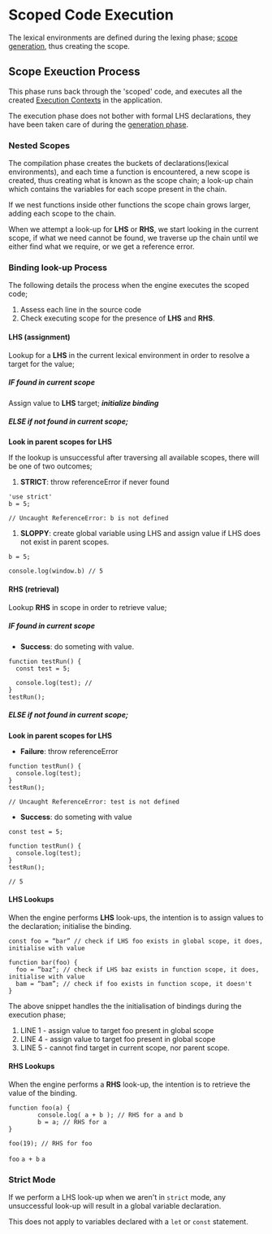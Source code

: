 # Scoped Code Execution

The lexical environments are defined during the lexing phase; [scope generation](../01-generation), thus creating the scope.

## Scope Exeuction Process

This phase runs back through the 'scoped' code, and executes all the created [Execution Contexts](../../execution/execution-context) in the application.

The execution phase does not bother with formal LHS declarations, they have been taken care of during the [generation phase](../01-generation).

### Nested Scopes

The compilation phase creates the buckets of declarations(lexical environments), and each time a function is encountered, a new scope is created, thus creating what is known as the scope chain; a look-up chain which contains the variables for each scope present in the chain.

If we nest functions inside other functions the scope chain grows larger, adding each scope to the chain.

When we attempt a look-up for **LHS** or **RHS**, we start looking in the current scope, if what we need cannot be found, we traverse up the chain until we either find what we require, or we get a reference error.

### Binding look-up Process

The following details the process when the engine executes the scoped code;

1. Assess each line in the source code
2. Check executing scope for the presence of **LHS** and **RHS**.

#### **LHS (assignment)**

Lookup for a **LHS** in the current lexical environment in order to resolve a target for the value;

##### IF found in current scope

Assign value to **LHS** target; **_initialize binding_**

##### ELSE if not found in current scope;

**Look in parent scopes for LHS**

If the lookup is unsuccessful after traversing all available scopes, there will be one of two outcomes;

1. **STRICT**: throw referenceError if never found

```
'use strict'
b = 5;

// Uncaught ReferenceError: b is not defined
```

1. **SLOPPY**: create global variable using LHS and assign value if LHS does not exist in parent scopes.

```
b = 5;

console.log(window.b) // 5
```

#### **RHS (retrieval)**

Lookup **RHS** in scope in order to retrieve value;

##### IF found in current scope

- **Success**: do someting with value.

```
function testRun() {
  const test = 5;

  console.log(test); //
}
testRun();
```

##### ELSE if not found in current scope;

**Look in parent scopes for LHS**

- **Failure**: throw referenceError

```
function testRun() {
  console.log(test);
}
testRun();

// Uncaught ReferenceError: test is not defined
```

- **Success**: do someting with value

```
const test = 5;

function testRun() {
  console.log(test);
}
testRun();

// 5
```

#### LHS Lookups

When the engine performs **LHS** look-ups, the intention is to assign values to the declaration; initialise the binding.

```
const foo = “bar” // check if LHS foo exists in global scope, it does, initialise with value

function bar(foo) {
  foo = “baz”; // check if LHS baz exists in function scope, it does, initialise with value
  bam = “bam”; // check if foo exists in function scope, it doesn't
}
```

The above snippet handles the the initialisation of bindings during the execution phase;

1. LINE 1 - assign value to target foo present in global scope
2. LINE 4 - assign value to target foo present in global scope
3. LINE 5 - cannot find target in current scope, nor parent scope.

#### RHS Lookups

When the engine performs a **RHS** look-up, the intention is to retrieve the value of the binding.

```
function foo(a) {
        console.log( a + b ); // RHS for a and b
        b = a; // RHS for a
}

foo(19); // RHS for foo
```

`foo`
`a + b`
`a`

### Strict Mode

If we perform a LHS look-up when we aren't in `strict` mode, any unsuccessful look-up will result in a global variable declaration.

This does not apply to variables declared with a `let` or `const` statement.
